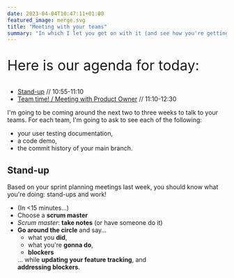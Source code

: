 ```yaml
---
date: 2023-04-04T10:47:11+01:00
featured_image: merge.svg
title: "Meeting with your teams"
summary: "In which I let you get on with it (and see how you're getting on)."
---
```

<div class="body-spacer--small"></div>
<section class="col">
    <p style="font-size:2rem">Here is our agenda for today:</p>
</section>
<section class="col">
    <nav>
        <ul class="toc col">
            <li><a href="#standup">Stand-up</a> // 10:55-11:10</li>
            <li><a href="#teamTime">Team time! / Meeting with Product Owner</a> // 11:10-12:30</li>
        </ul>
    </nav>
</section>
<div class="body-spacer"></div>
<section class="col">
<!-- Correlate users/students so we can verify commits merged to main
Ask to see user testing documentation, 5 participants, and discuss results
Ask for a code demo, discuss how it would look on a résumé 
Make blackboard assignment so I can put in their marks. Ask them to submit link to where I can see their logs.
Brainstorm party  -->
    <p>I'm going to be coming around the next two to three weeks to talk to your teams. For each team, I'm going to ask to see each of the following:</p>
    <ul>
        <li>your user testing documentation,</li>
        <li>a code demo,</li>
        <li>the commit history of your main branch.</li>
    </ul>
</section>
<div class="body-spacer"></div>
<section class="col" id="standup">
    <h2>Stand-up</h2>
</section>
<section class="col">
    <p>Based on your sprint planning meetings last week, you should know what you're doing: stand-ups and work!</p>
</section>
<section class="col">
    <ul>
        <li>(In <15 minutes&hellip;)</li>
        <li>Choose a <strong>scrum master</strong></li>
        <li><em>Scrum master</em>: <strong>take notes</strong> (or have someone do it)</li>
        <li><strong>Go around the circle</strong> and say&hellip;
            <ul>
                <li>what you <strong>did</strong>,</li>
                <li>what you're <strong>gonna do</strong>,</li>
                <li><strong>blockers</strong></li>
            </ul>
            &hellip; while <strong>updating your feature tracking</strong>, and<br><strong>addressing blockers</strong>.
        </li>
    </ul>
</section>